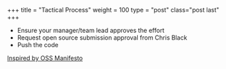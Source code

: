 +++
title = "Tactical Process"
weight = 100
type = "post"
class="post last"
+++

* Ensure your manager/team lead approves the effort
* Request open source submission approval from Chris Black
* Push the code

[Inspired by OSS Manifesto](http://ossmanifesto.org)
